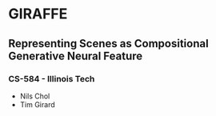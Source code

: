 
# GIRAFFE

## Representing Scenes as Compositional Generative Neural Feature

### CS-584 - Illinois Tech

* Nils Chol
* Tim Girard


